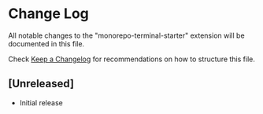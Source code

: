 # Change Log

All notable changes to the "monorepo-terminal-starter" extension will be documented in this file.

Check [Keep a Changelog](http://keepachangelog.com/) for recommendations on how to structure this file.

## [Unreleased]

- Initial release